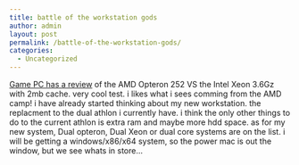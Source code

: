 ```yaml
---
title: battle of the workstation gods
author: admin
layout: post
permalink: /battle-of-the-workstation-gods/
categories:
  - Uncategorized
---
```

[Game PC has a review][1] of the AMD Opteron 252 VS the Intel Xeon 3.6Gz with 2mb cache. very cool test. i likes what i sees comming from the AMD camp! i have already started thinking about my new workstation. the replacment to the dual athlon i currently have. i think the only other things to do to the current athlon is extra ram and maybe more hdd space. as for my new system, Dual opteron, Dual Xeon or dual core systems are on the list. i will be getting a windows/x86/x64 system, so the power mac is out the window, but we see whats in store&#8230;

 [1]: http://www.gamepc.com/labs/print_content.asp?id=x36o252